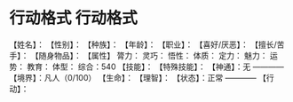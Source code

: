 # 行动格式 行动格式
【姓名】：
【性别】：
【种族】：
【年龄】：
【职业】：
【喜好/厌恶】：
【擅长/苦手】：
【随身物品】：
【属性】
膂力：
灵巧：
悟性：
体质：
定力：
魅力：
运势：
教育：
体型：
综合：540
【技能】：
【特殊技能】：
【神通】：无
————
【境界】：凡人（0/100）
【生命】：
【理智】：
【状态】：正常
————
【行动】：